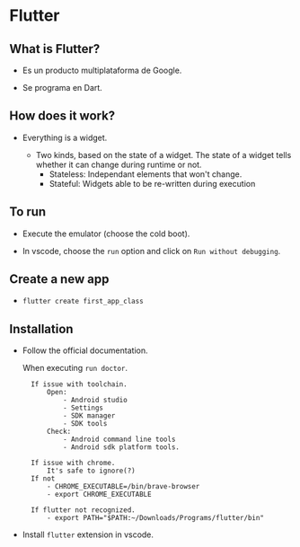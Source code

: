 # Flutter

## What is Flutter?

- Es un producto multiplataforma de Google.

- Se programa en Dart.

## How does it work?

- Everything is a widget.

    - Two kinds, based on the state of a widget. The state of a widget tells whether it can change during runtime or not. 
        - Stateless: Independant elements that won't change.
        - Stateful: Widgets able to be re-written during execution

## To run

- Execute the emulator (choose the cold boot).

- In vscode, choose the `run` option and click on `Run without debugging`.

## Create a new app

- `flutter create first_app_class`

## Installation

- Follow the official documentation.
 
    When executing `run doctor`.

        If issue with toolchain.
            Open:
                - Android studio
                - Settings
                - SDK manager
                - SDK tools
            Check:
                - Android command line tools
                - Android sdk platform tools.

        If issue with chrome.
            It's safe to ignore(?)
        If not
            - CHROME_EXECUTABLE=/bin/brave-browser
            - export CHROME_EXECUTABLE

        If flutter not recognized.
            - export PATH="$PATH:~/Downloads/Programs/flutter/bin"

- Install `flutter` extension in vscode.

